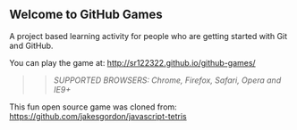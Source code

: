 ## Welcome to GitHub Games

A project based learning activity for people who are getting started with Git and GitHub.

You can play the game at: http://sr122322.github.io/github-games/

>> _*SUPPORTED BROWSERS*: Chrome, Firefox, Safari, Opera and IE9+_

This fun open source game was cloned from: https://github.com/jakesgordon/javascript-tetris
